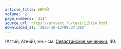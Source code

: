 ```yaml
---
article_title: АНГИЙ
volume: '2'
page_numbers: '311'
source_url: https://pravenc.ru/text/115114.html
downloaded_at: '2025-10-13T08:37:39Z'
---
```


(Аггий, Агний), мч.- см. [Севастийские мученики](<https://pravenc.ru/text/Севастийские мученики.html>), 40.
